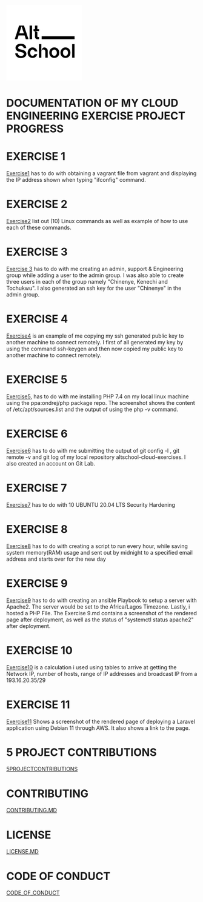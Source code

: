 
 ![](altschool.png)
# **DOCUMENTATION OF MY CLOUD ENGINEERING EXERCISE PROJECT PROGRESS**
 # EXERCISE 1
 [Exercise1](https://github.com/Chukwuebukaoguejiofo/altschool-cloud-exercises/tree/main/Exercise%201)  has to do with obtaining a vagrant file from vagrant and displaying the IP address shown when typing "ifconfig" command.

 # EXERCISE 2
 [Exercise2](https://github.com/Chukwuebukaoguejiofo/altschool-cloud-exercises/tree/main/Exercise%202) list out (10) Linux commands as well as example of how to use each of these commands.

 # EXERCISE 3
 [Exercise 3](https://github.com/Chukwuebukaoguejiofo/altschool-cloud-exercises/tree/main/Exercise%203) has to do with me creating an admin, support & Engineering group while adding a user to the admin group. I was also able to create three users in each of the group namely "Chinenye, Kenechi and Tochukwu".
 I also generated an ssh key for the user "Chinenye" in the admin group.

 # EXERCISE 4
 [Exercise4](https://github.com/Chukwuebukaoguejiofo/altschool-cloud-exercises/tree/main/Exercise%204) is an example of me copying my ssh generated public key to another machine to connect remotely. I first of all generated my key by using the command ssh-keygen and then now copied my public key to another machine to connect remotely.

 # EXERCISE 5
 [Exercise5](https://github.com/Chukwuebukaoguejiofo/altschool-cloud-exercises/tree/main/Exercise%205), has to do with me installing PHP 7.4 on my local linux machine using the ppa:ondrej/php package repo. The screenshot shows the content of /etc/apt/sources.list and the output of using the php -v command.

 # EXERCISE 6
 [Exercise6](https://github.com/Chukwuebukaoguejiofo/altschool-cloud-exercises/tree/main/Exercise%206) has to do with me submitting the output of git config -l , git remote -v and git log of my local repository altschool-cloud-exercises. I also created an account on Git Lab.

 # EXERCISE 7
 [Exercise7](https://github.com/Chukwuebukaoguejiofo/altschool-cloud-exercises-project/tree/main/Exercise%207) has to do with 10 UBUNTU 20.04 LTS Security Hardening

 # EXERCISE 8
 [Exercise8](https://github.com/Chukwuebukaoguejiofo/altschool-cloud-exercises-project/blob/main/Exercise%208/EXERCISE%208.MD) has to do with creating a script to run every hour, while saving system memory(RAM) usage and sent out by midnight to a specified email address and starts over for the new day

 # EXERCISE 9
 [Exercise9](https://github.com/Chukwuebukaoguejiofo/altschool-cloud-exercises-project/blob/main/Exercise%209/EXERCISE%209.md) has to do with creating an ansible Playbook to setup a server with Apache2. The server would be set to the Africa/Lagos Timezone. Lastly, i hosted a PHP File. The Exercise 9.md contains a screenshot of the rendered page after deployment, as well as the status of "systemctl status apache2" after deployment.

 # EXERCISE 10
 [Exercise10](https://github.com/Chukwuebukaoguejiofo/altschool-cloud-exercises-project/blob/main/Exercise%2010/EXERCISE%2010.md) is a calculation i used using tables to arrive at getting the Network IP, number of hosts, range of IP addresses and broadcast IP from a 193.16.20.35/29

# EXERCISE 11
 [Exercise11](https://github.com/Chukwuebukaoguejiofo/altschool-cloud-exercises-project/blob/main/Exercise%2011/EXERCISE%2011.md) Shows a screenshot of the rendered page of deploying a Laravel application using Debian 11 through AWS. It also shows a link to the page.
# 5 PROJECT CONTRIBUTIONS

[5PROJECTCONTRIBUTIONS](https://github.com/Chukwuebukaoguejiofo/altschool-cloud-exercises/tree/main/5%20Project%20Contributions)
 # CONTRIBUTING
 [CONTRIBUTING.MD](https://github.com/Chukwuebukaoguejiofo/altschool-cloud-exercises/blob/main/CONTRIBUTING.md)

 # LICENSE
 [LICENSE.MD](https://github.com/Chukwuebukaoguejiofo/altschool-cloud-exercises/blob/main/LICENSE.md)

 # CODE OF CONDUCT
 [CODE_OF_CONDUCT](https://github.com/Chukwuebukaoguejiofo/altschool-cloud-exercises/blob/main/CODE_OF_CONDUCT.md)
